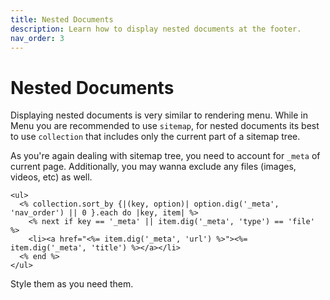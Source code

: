```yaml
---
title: Nested Documents
description: Learn how to display nested documents at the footer.
nav_order: 3
---
```


# Nested Documents

Displaying nested documents is very similar to rendering menu. While in Menu you are recommended to use `sitemap`, for nested documents its best to use `collection` that includes only the current part of a sitemap tree.

As you're again dealing with sitemap tree, you need to account for `_meta` of current page. Additionally, you may wanna exclude any files (images, videos, etc) as well.

```erb
<ul>
  <% collection.sort_by {|(key, option)| option.dig('_meta', 'nav_order') || 0 }.each do |key, item| %>
    <% next if key == '_meta' || item.dig('_meta', 'type') == 'file' %>
    <li><a href="<%= item.dig('_meta', 'url') %>"><%= item.dig('_meta', 'title') %></a></li>
  <% end %>
</ul>
```

Style them as you need them.
